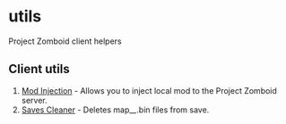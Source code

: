 # utils
Project Zomboid client helpers

## Client utils
1. [Mod Injection](client/mod-injection) - Allows you to inject local mod to the Project Zomboid server.  
1. [Saves Cleaner](client/saves-cleaner) - Deletes map_*_*.bin files from save.  
